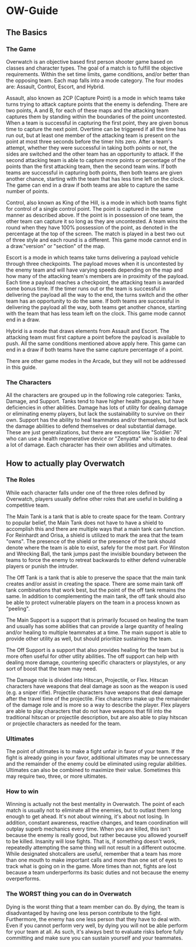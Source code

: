 # OW-Guide

## The Basics

### The Game
Overwatch is an objective based first person shooter game based on classes and character types. The goal of a match is to fulfill the objective requirements. Within the set time limits, game conditions, and/or better than the opposing team. Each map falls into a mode category. The four modes are: Assault, Control, Escort, and Hybrid.

Assault, also known as 2CP (Capture Point) is a mode in which teams take turns trying to attack capture points that the enemy is defending. There are two points, A and B, for each of these maps and the attacking team captures them by standing within the boundaries of the point uncontested. When a team is successful in capturing the first point, they are given bonus time to capture the next point. Overtime can be triggered if all the time has run out, but at least one member of the attacking team is present on the point at most three seconds before the timer hits zero. After a team's attempt, whether they were successful in taking both points or not, the sides are switched and the other team has an opportunity to attack. If the second attacking team is able to capture more points or percentage of the points than the first attacking team, then the second team wins. If both teams are successful in capturing both points, then both teams are given another chance, starting with the team that has less time left on the clock. The game can end in a draw if both teams are able to capture the same number of points.

Control, also known as King of the Hill, is a mode in which both teams fight for control of a single control point. The point is captured in the same manner as described above.  If the point is in possession of one team, the other team can capture it so long as they are uncontested. A team wins the round when they have 100% possession of the point, as denoted in the percentage at the top of the screen. The match is played in a best two out of three style and each round is a different. This game mode cannot end in a draw."version" or "section" of the map.

Escort is a mode in which teams take turns delivering a payload vehicle through three checkpoints. The payload moves when it is uncontested by the enemy team and will have varying speeds depending on the map and how many of the attacking team's members are in proximity of the payload. Each time a payload reaches a checkpoint, the attacking team is awarded some bonus time. If the timer runs out or the team is successful in delivering the payload all the way to the end, the turns switch and the other team has an opportunity to do the same. If both teams are successful in delivering the payload all the way, both teams get another chance, starting with the team that has less team left on the clock. This game mode cannot end in a draw.

Hybrid is a mode that draws elements from Assault and Escort. The attacking team must first capture a point before the payload is available to push. All the same conditions mentioned above apply here. This game can end in a draw if both teams have the same capture percentage of a point. 

There are other game modes in the Arcade, but they will not be addressed in this guide.

### The Characters
All the characters are grouped up in the following role categories: Tanks, Damage, and Support. Tanks tend to have higher health gauges, but have deficiencies in other abilities. Damage has lots of utility for dealing damage or eliminating enemy players, but lack the sustainability to survive on their own. Support has the ability to heal teammates and/or themselves, but lack the damage abilities to defend themselves or deal substantial damage. These are just generalizations, but there are exceptions like "Soldier: 76" who can use a health regenerative device or "Zenyatta" who is able to deal a lot of damage. Each character has their own abilities and ultimates.

## How to actually play Overwatch 

### The Roles
While each character falls under one of the three roles defined by Overwatch, players usually define other roles that are useful in building a competitive team.

The Main Tank is a tank that is able to create space for the team. Contrary to popular belief, the Main Tank does not have to have a shield to accomplish this and there are multiple ways that a main tank can function. For Reinhardt and Orisa, a shield is utilized to mark the area that the team "owns". The presence of the shield or the presence of the tank should denote where the team is able to exist, safely for the most part. For Winston and Wrecking Ball, the tank jumps past the invisible boundary between the teams to force the enemy to retreat backwards to either defend vulnerable players or punish the intruder.

The Off Tank is a tank that is able to preserve the space that the main tank creates and/or assist in creating the space. There are some main tank off tank combinations that work best, but the point of the off tank remains the same. In addition to complementing the main tank, the off tank should also be able to protect vulnerable players on the team in a process known as "peeling".

The Main Support is a support that is primarily focused on healing the team and usually has some abilities that can provide a large quantity of healing and/or healing to multiple teammates at a time. The main support is able to provide other utility as well, but should prioritize sustaining the team.

The Off Support is a support that also provides healing for the team but is more often useful for other utlity abilities. The off support can help with dealing more damage, countering specific characters or playstyles, or any sort of boost that the team may need.

The Damage role is divided into Hitscan, Projectile, or Flex. Hitscan characters have weapons that deal damage as soon as the weapon is used (e.g. a sniper rifle). Projectile characters have weapons that deal damage after the travel time of the projectile. Flex characters make up the remainder of the damage role and is more so a way to describe the player. Flex players are able to play characters that do not have weapons that fill into the traditional hitscan or projectile description, but are also able to play hitscan or projectile characters as needed for the team.

### Ultimates
The point of ultimates is to make a fight unfair in favor of your team. If the fight is already going in your favor, additional ultimates may be unnecessary and the remainder of the enemy could be eliminated using regular abilities. Ultimates can also be combined to maximize their value. Sometimes this may require two, three, or more ultimates.

### How to win
Winning is actually not the best mentality in Overwatch. The point of each match is usually not to eliminate all the enemies, but to outlast them long enough to get ahead. It's not about winning, it's about not losing. In addition, constant awareness, reactive changes, and team coordination will outplay superb mechanics every time. When you are killed, this isn't because the enemy is really good, but rather because you allowed yourself to be killed. Insanity will lose fights. That is, if something doesn't work, repeatedly attempting the same thing will not result in a different outocme. While designated shotcallers are useful, remember that a team has more than one mouth to make important calls and more than one set of eyes to track what is going on in the game. More times than not, fights are lost because a team underperforms its basic duties and not because the enemy overperforms. 

### The WORST thing you can do in Overwatch
Dying is the worst thing that a team member can do. By dying, the team is disadvantaged by having one less person contribute to the fight. Furthermore, the enemy has one less person that they have to deal with. Even if you cannot perform very well, by dying you will not be able perform for your team at all. As such, it's always best to evaluate risks before fully committing and make sure you can sustain yourself and your teammates.
